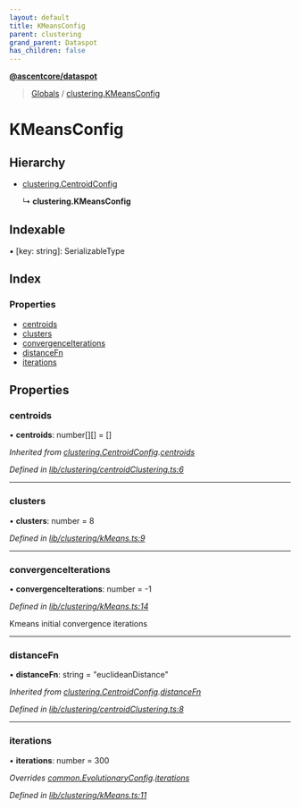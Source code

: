 ```yaml
---
layout: default
title: KMeansConfig
parent: clustering
grand_parent: Dataspot
has_children: false
---
```


**[@ascentcore/dataspot](../README.md)**

> [Globals](../globals.md) / [clustering.KMeansConfig](clustering_kmeansconfig)

# KMeansConfig

## Hierarchy

* [clustering.CentroidConfig](clustering_centroidconfig)

  ↳ **clustering.KMeansConfig**

## Indexable

▪ [key: string]: SerializableType

## Index

### Properties

* [centroids](clustering_kmeansconfig#centroids)
* [clusters](clustering_kmeansconfig#clusters)
* [convergenceIterations](clustering_kmeansconfig#convergenceiterations)
* [distanceFn](clustering_kmeansconfig#distancefn)
* [iterations](clustering_kmeansconfig#iterations)

## Properties

### centroids

•  **centroids**: number[][] = []

*Inherited from [clustering.CentroidConfig](clustering_centroidconfig).[centroids](clustering_centroidconfig#centroids)*

*Defined in [lib/clustering/centroidClustering.ts:6](https://github.com/ascentcore/dataspot/blob/0dd3d5b/lib/clustering/centroidClustering.ts#L6)*

___

### clusters

•  **clusters**: number = 8

*Defined in [lib/clustering/kMeans.ts:9](https://github.com/ascentcore/dataspot/blob/0dd3d5b/lib/clustering/kMeans.ts#L9)*

___

### convergenceIterations

•  **convergenceIterations**: number = -1

*Defined in [lib/clustering/kMeans.ts:14](https://github.com/ascentcore/dataspot/blob/0dd3d5b/lib/clustering/kMeans.ts#L14)*

Kmeans initial convergence iterations

___

### distanceFn

•  **distanceFn**: string = "euclideanDistance"

*Inherited from [clustering.CentroidConfig](clustering_centroidconfig).[distanceFn](clustering_centroidconfig#distancefn)*

*Defined in [lib/clustering/centroidClustering.ts:8](https://github.com/ascentcore/dataspot/blob/0dd3d5b/lib/clustering/centroidClustering.ts#L8)*

___

### iterations

•  **iterations**: number = 300

*Overrides [common.EvolutionaryConfig](common_evolutionaryconfig).[iterations](common_evolutionaryconfig#iterations)*

*Defined in [lib/clustering/kMeans.ts:11](https://github.com/ascentcore/dataspot/blob/0dd3d5b/lib/clustering/kMeans.ts#L11)*
